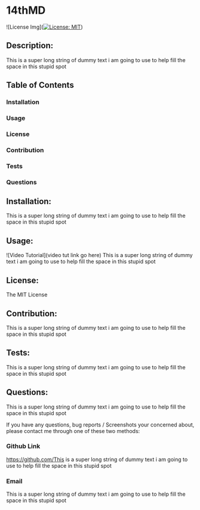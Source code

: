 
# 14thMD
![License Img]([![License: MIT](https://img.shields.io/badge/License-MIT-yellow.svg)](https://opensource.org/licenses/MIT))
## Description:
This is a super long string of dummy text i am going to use to help fill the space in this stupid spot

## Table of Contents
### Installation
### Usage
### License
### Contribution
### Tests
### Questions

## Installation:
This is a super long string of dummy text i am going to use to help fill the space in this stupid spot

## Usage:
![Video Tutorial](video tut link go here)
This is a super long string of dummy text i am going to use to help fill the space in this stupid spot

## License:
The MIT License

## Contribution:
This is a super long string of dummy text i am going to use to help fill the space in this stupid spot

## Tests:
This is a super long string of dummy text i am going to use to help fill the space in this stupid spot

## Questions:
This is a super long string of dummy text i am going to use to help fill the space in this stupid spot

If you have any questions, bug reports / Screenshots your concerned about,
please contact me through one of these two methods:

### Github Link
https://github.com/This is a super long string of dummy text i am going to use to help fill the space in this stupid spot

### Email
This is a super long string of dummy text i am going to use to help fill the space in this stupid spot
